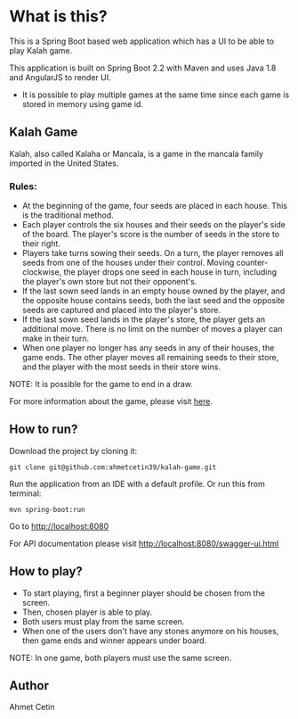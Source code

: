 # What is this?
This is a Spring Boot based web application which has a UI to be able to play Kalah game.

This application is built on Spring Boot 2.2 with Maven and uses Java 1.8 and AngularJS to render UI.

* It is possible to play multiple games at the same time since each game is stored in memory using game id.

## Kalah Game
Kalah, also called Kalaha or Mancala, is a game in the mancala family imported in the United States.

### Rules:
* At the beginning of the game, four seeds are placed in each house. This is the traditional method.
* Each player controls the six houses and their seeds on the player's side of the board. The player's score is the number of seeds in the store to their right.
* Players take turns sowing their seeds. On a turn, the player removes all seeds from one of the houses under their control. Moving counter-clockwise, the player drops one seed in each house in turn, including the player's own store but not their opponent's.
* If the last sown seed lands in an empty house owned by the player, and the opposite house contains seeds, both the last seed and the opposite seeds are captured and placed into the player's store.
* If the last sown seed lands in the player's store, the player gets an additional move. There is no limit on the number of moves a player can make in their turn.
* When one player no longer has any seeds in any of their houses, the game ends. The other player moves all remaining seeds to their store, and the player with the most seeds in their store wins.

NOTE:  It is possible for the game to end in a draw.

For more information about the game, please visit [here](https://en.wikipedia.org/wiki/Kalah).

## How to run?
Download the project by cloning it:
```
git clone git@github.com:ahmetcetin39/kalah-game.git
```

Run the application from an IDE with a default profile. Or run this from terminal:
```
mvn spring-boot:run
```

Go to [http://localhost:8080](http://localhost:8080)

For API documentation please visit [http://localhost:8080/swagger-ui.html](http://localhost:8080/swagger-ui.html)


## How to play?
* To start playing, first a beginner player should be chosen from the screen.
* Then, chosen player is able to play.
* Both users must play from the same screen.
* When one of the users don't have any stones anymore on his houses, then game ends and winner appears under board.

NOTE:  In one game, both players must use the same screen.

## Author
Ahmet Cetin
